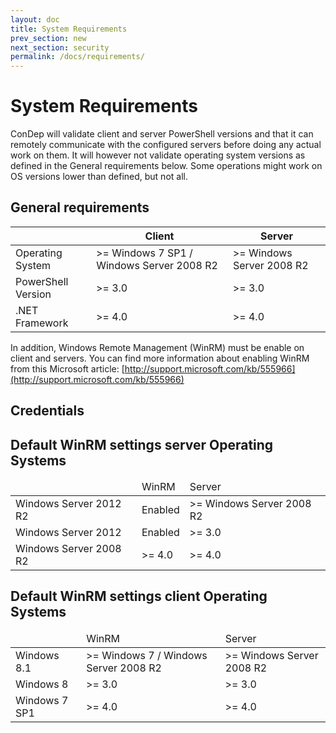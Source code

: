 ```yaml
---
layout: doc
title: System Requirements
prev_section: new
next_section: security
permalink: /docs/requirements/
---
```


System Requirements
==========================
ConDep will validate client and server PowerShell versions and that it can remotely communicate with the configured servers before doing any actual work on them. It will however not validate operating system versions as defined in the General requirements below. Some operations might work on OS versions lower than defined, but not all.

## General requirements
<table>
	<thead>
		<tr>
			<th></th><th>Client</th><th>Server</th>
		</tr>
	</thead>
	<tbody>
		<tr>
			<td>Operating System</td><td>&gt;= Windows 7 SP1 / Windows Server 2008 R2</td><td>&gt;= Windows Server 2008 R2</td>
		</tr>
		<tr>
			<td>PowerShell Version</td><td>&gt;= 3.0</td><td>&gt;= 3.0</td>
		</tr>
		<tr>
			<td>.NET Framework</td><td>&gt;= 4.0</td><td>&gt;= 4.0</td>
		</tr> 	
	</tbody>
</table>

In addition, Windows Remote Management (WinRM) must be enable on client and servers. You can find more information about enabling WinRM from this Microsoft article: [http://support.microsoft.com/kb/555966](http://support.microsoft.com/kb/555966) 

## Credentials


## Default WinRM settings server Operating Systems
<table>
	<thead>
		<tr>
			<td></td><td>WinRM</td><td>Server</td>
		</tr>
	</thead>
	<tbody>
		<tr>
			<td>Windows Server 2012 R2</td><td>Enabled</td><td>&gt;= Windows Server 2008 R2</td>
		</tr>
		<tr>
			<td>Windows Server 2012</td><td>Enabled</td><td>&gt;= 3.0</td>
		</tr>
		<tr>
			<td>Windows Server 2008 R2</td><td>&gt;= 4.0</td><td>&gt;= 4.0</td>
		</tr> 	
	</tbody>
</table>

## Default WinRM settings client Operating Systems
<table>
	<thead>
		<tr>
			<td></td><td>WinRM</td><td>Server</td>
		</tr>
	</thead>
	<tbody>
		<tr>
			<td>Windows 8.1</td><td>&gt;= Windows 7 / Windows Server 2008 R2</td><td>&gt;= Windows Server 2008 R2</td>
		</tr>
		<tr>
			<td>Windows 8</td><td>&gt;= 3.0</td><td>&gt;= 3.0</td>
		</tr>
		<tr>
			<td>Windows 7 SP1</td><td>&gt;= 4.0</td><td>&gt;= 4.0</td>
		</tr> 	
	</tbody>
</table>
